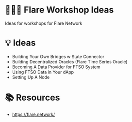 # 🧑🏿‍🏫 Flare Workshop Ideas
Ideas for workshops for Flare Network

# 💡 Ideas
- Building Your Own Bridges w State Connector
- Building Decentralized Oracles (Flare Time Series Oracle) 
- Becoming A Data Provider for FTSO System
- Using FTSO Data in Your dApp
- Setting Up A Node

# 📚 Resources
- https://flare.network/
